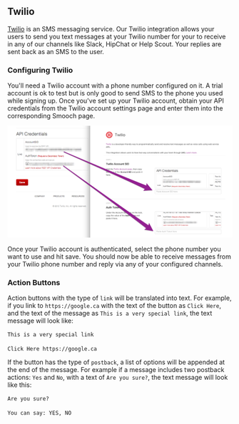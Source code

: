 ## Twilio

[Twilio](https://www.twilio.com/) is an SMS messaging service. Our Twilio integration allows your users to send you text messages at your Twilio number for your to receive in any of our channels like Slack, HipChat or Help Scout. Your replies are sent back as an SMS to the user.

### Configuring Twilio

You'll need a Twilio account with a phone number configured on it. A trial account is ok to test but is only good to send SMS to the phone you used while signing up. Once you've set up your Twilio account, obtain your API credentials from the Twilio account settings page and enter them into the corresponding Smooch page.

![Enter API credentials](/images/twilio.png)

Once your Twilio account is authenticated, select the phone number you want to use and hit save. You should now be able to receive messages from your Twilio phone number and reply via any of your configured channels.

### Action Buttons

Action buttons with the type of `link` will be translated into text. For example, if you link to `https://google.ca` with the text of the button as `Click Here`, and the text of the message as `This is a very special link`, the text message will look like:

```
This is a very special link

Click Here https://google.ca
```

If the button has the type of `postback`, a list of options will be appended at the end of the message. For example if a message includes two postback actions: `Yes` and `No`, with a text of `Are you sure?`, the text message will look like this:

```
Are you sure?

You can say: YES, NO
```

